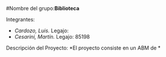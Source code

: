 #Nombre del grupo:**Biblioteca**  

Integrantes:  
* *Cardozo, Luis.* Legajo:
* *Cesarini, Martín.* Legajo: 85198  

Descripción del Proyecto:
*El proyecto consiste en un ABM de *
